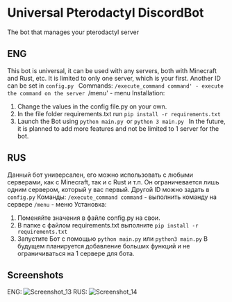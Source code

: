 # Universal Pterodactyl DiscordBot
The bot that manages your pterodactyl server
## ENG
This bot is universal, it can be used with any servers, both with Minecraft and Rust, etc.
It is limited to only one server, which is your first. Another ID can be set in `config.py `
Commands:
`/execute_command command' - execute the command on the server
`/menu' - menu
Installation:
1. Change the values in the config file.py on your own.
2. In the file folder requirements.txt run `pip install -r requirements.txt `
3. Launch the Bot using `python main.py `or `python 3 main.py `
In the future, it is planned to add more features and not be limited to 1 server for the bot.
## RUS
Данный бот универсален, его можно использовать с любыми серверами, как с Minecraft, так и с Rust и т.п.
Он ограничевается лишь одним сервером, который у вас первый. Другой ID можно задать в `config.py`
Команды:
`/execute_command command` - выполнить команду на сервере
`/menu` - меню
Установка:
1. Поменяйте значения в файле config.py на свои.
2. В папке с файлом requirements.txt выполните `pip install -r requirements.txt`
3. Запустите Бот с помощью `python main.py` или `python3 main.py`
В будущем планируется добавление больших функций и не ограничиваться на 1 сервере для бота.

## Screenshots
ENG:
![Screenshot_13](https://user-images.githubusercontent.com/71286392/230768750-4d64fa51-50d4-4120-9f68-4638b171c174.png)
RUS:
![Screenshot_14](https://user-images.githubusercontent.com/71286392/230768789-d1091c9a-6472-4c37-8b47-e85e9c5c164b.png)
